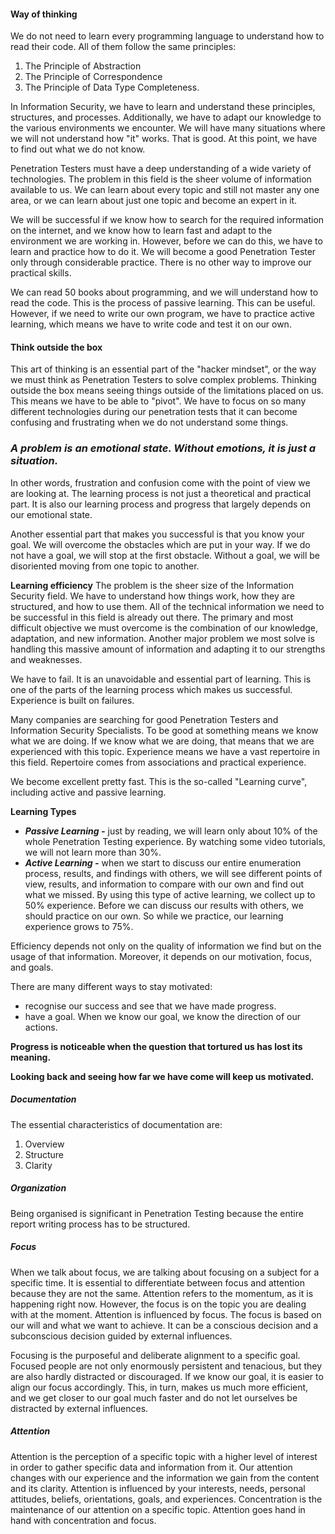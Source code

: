 #### Way of  thinking
We do not need to learn every programming language to understand how to read their code.
All of them follow the same principles:
1. The Principle of Abstraction
2. The Principle of Correspondence
3. The Principle of Data Type Completeness.

In Information Security, we have to learn and understand these principles, structures, and processes.
Additionally, we have to adapt our knowledge to the various environments we encounter. We will have many situations where we will not understand how "it" works. That is good. At this point, we have to find out what we do not know.

Penetration Testers must have a deep understanding of a wide variety of technologies. The problem in this field is the sheer volume of information available to us. We can learn about every topic and still not master any one area, or we can learn about just one topic and become an expert in it.

We will be successful if we know how to search for the required information on the internet, and we know how to learn fast and adapt to the environment we are working in. However, before we can do this, we have to learn and practice how to do it.
We will become a good Penetration Tester only through considerable practice. There is no other way to improve our practical skills.

We can read 50 books about programming, and we will understand how to read the code. This is the process of passive learning. This can be useful. However, if we need to write our own program, we have to practice active learning, which means we have to write code and test it on our own.

#### Think outside the box
This art of thinking is an essential part of the "hacker mindset", or the way we must think as Penetration Testers to solve complex problems. Thinking outside the box means seeing things outside of the limitations placed on us. This means we have to be able to "pivot".
We have to focus on so many different technologies during our penetration tests that it can become confusing and frustrating when we do not understand some things.

### *A problem is an emotional state. Without emotions, it is just a situation.*

In other words, frustration and confusion come with the point of view we are looking at. The learning process is not just a theoretical and practical part. It is also our learning process and progress that largely depends on our emotional state.

Another essential part that makes you successful is that you know your goal. We will overcome the obstacles which are put in your way. If we do not have a goal, we will stop at the first obstacle. Without a goal, we will be disoriented moving from one topic to another.

**Learning efficiency**
The problem is the sheer size of the Information Security field. We have to understand how things work, how they are structured, and how to use them. All of the technical information we need to be successful in this field is already out there.
The primary and most difficult objective we must overcome is the combination of our knowledge, adaptation, and new information.
Another major problem we most solve is handling this massive amount of information and adapting it to our strengths and weaknesses.

We have to fail. It is an unavoidable and essential part of learning. This is one of the parts of the learning process which makes us successful. Experience is built on failures.

Many companies are searching for good Penetration Testers and Information Security Specialists. To be good at something means we know what we are doing. If we know what we are doing, that means that we are experienced with this topic. Experience means we have a vast repertoire in this field. Repertoire comes from associations and practical experience.

We become excellent pretty fast. This is the so-called "Learning curve", including active and passive learning.

**Learning Types**
- ***Passive Learning -*** just by reading, we will learn only about 10% of the whole Penetration Testing experience. By watching some video tutorials, we will not learn more than 30%.
- ***Active Learning -*** when we start to discuss our entire enumeration process, results, and findings with others, we will see different points of view, results, and information to compare with our own and find out what we missed. By using this type of active learning, we collect up to 50% experience. Before we can discuss our results with others, we should practice on our own. So while we practice, our learning experience grows to 75%.

Efficiency depends not only on the quality of information we find but on the usage of that information. Moreover, it depends on our motivation, focus, and goals.

There are many different ways to stay motivated:
- recognise our success and see that we have made progress.
- have a goal. When we know our goal, we know the direction of our actions.

**Progress is noticeable when the question that tortured us has lost its meaning.**

**Looking back and seeing how far we have come will keep us motivated.**

##### Documentation
The essential characteristics of documentation are:
1. Overview
2. Structure
3. Clarity

##### Organization
Being organised is significant in Penetration Testing because the entire report writing process has to be structured.

##### Focus
When we talk about focus, we are talking about focusing on a subject for a specific time.
It is essential to differentiate between focus and attention because they are not the same.
Attention refers to the momentum, as it is happening right now. However, the focus is on the topic you are dealing with at the moment. Attention is influenced by focus.
The focus is based on our will and what we want to achieve. It can be a conscious decision and a subconscious decision guided by external influences.

Focusing is the purposeful and deliberate alignment to a specific goal.
Focused people are not only enormously persistent and tenacious, but they are also hardly distracted or discouraged.
If we know our goal, it is easier to align our focus accordingly. This, in turn, makes us much more efficient, and we get closer to our goal much faster and do not let ourselves be distracted by external influences.

##### Attention
Attention is the perception of a specific topic with a higher level of interest in order to gather specific data and information from it.
Our attention changes with our experience and the information we gain from the content and its clarity.
Attention is influenced by your interests, needs, personal attitudes, beliefs, orientations, goals, and experiences.
Concentration is the maintenance of our attention on a specific topic.
Attention goes hand in hand with concentration and focus.






